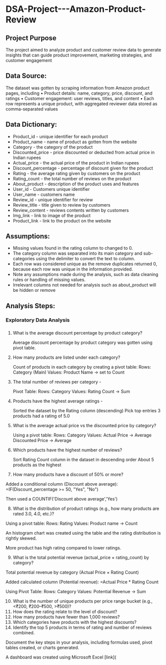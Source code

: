 # DSA-Project---Amazon-Product-Review

## Project Purpose
The project aimed to analyze product and customer review data to generate insights that can guide product improvement, marketing strategies, and customer engagement

## Data Source:
The dataset was gotten by scraping information from Amazon product pages, including 
• Product details: name, category, price, discount, and ratings 
• Customer engagement: user reviews, titles, and content 
• Each row represents a unique product, with aggregated reviewer data stored as comma-separated values 

## Data Dictionary: 
-  Product_id - unique identifier for each product
-  Product_name - name of product as gotten from the website	
-  Category - the category of the product
-  Discounted_price - price discounted or deducted from actual price in Indian rupees
-  Actual_price - the actual price of the product in Indian rupees
-  Discount_percentage	- percentage of discount given for the product
-  Rating - the average rating given by customers on the product
-  Rating_count - the total number of reviews on the product
-  About_product	- description of the product uses and features
-  User_id - Customers unique identifier	
-  User_name	- customers name 
-  Review_id	- unique identifier for review
-  Review_title - title given to review by customers
-  Review_content	- reviews contents written by customers
-  Img_link - link to image of the product
-  Product_link - link to the product on the website


## Assumptions: 
- Missing values found in the rating column to changed to 0.
- The category column was separated into its main category and sub-categories using the delimiter to convert the text to column.
- Each row was considered unique as the remove duplicates returned 0, because each row was unique in the information provided.
- Note any assumptions made during the analysis, such as data cleaning rules or handling of missing values.
- Irrelevant columns not needed for analysis such as about_product will be hidden or remove

## Analysis Steps:
### Exploratory Data Analysis

### 
1. What is the average discount percentage by product category?
   
   Average discount percentage by product category was gotten using pivot table.
   
2. How many products are listed under each category?

   Count of products in each category by creating a pivot table:
    Rows: Category (Main)
    Values: Product Name → set to Count

3. The total number of reviews per category -

   Pivot Table:
    Rows: Category
    Values: Rating Count → Sum

4. Products have the highest average ratings -

    Sorted the dataset by the Rating column (descending)
    Pick top entries
     3 products had a rating of 5.0 
   
5. What is the average actual price vs the discounted price by category?

   Using a pivot table:
  Rows: Category
  Values: Actual Price → Average
  Discounted Price → Average
 
7. Which products have the highest number of reviews?

   Sort Rating Count column in the dataset in descending order
   About 5 products as the highest
   
8. How many products have a discount of 50% or more?

  Added a conditional column (Discount above average): =IF(Discount_percentage >= 50, "Yes", "No")
  
  Then used a COUNTIF('Discount above average','Yes')
  
  
8. What is the distribution of product ratings (e.g., how many products are rated 3.0, 
    4.0, etc.)?

  Using a pivot table:
  Rows: Rating
  Values: Product name → Count

  An histogram chart was created using the table and the rating distribution is rightly skewed.
  
  More product has high rating compared to lower ratings.
   
9. What is the total potential revenue (actual_price × rating_count) by category?

  Total potential revenue by category (Actual Price × Rating Count)
  
  Added calculated column (Potential revenue): =Actual Price * Rating Count

  Using Pivot Table:
  Rows: Category
  Values: Potential Revenue → Sum
  
10. What is the number of unique products per price range bucket (e.g., <₹200, 
₹200–₹500, >₹500)? 
15. How does the rating relate to the level of discount? 
16. How many products have fewer than 1,000 reviews? 
17. Which categories have products with the highest discounts? 
18. Identify the top 5 products in terms of rating and number of reviews combined.

Document the key steps in your analysis, including formulas used, pivot tables created, or charts generated. 

A dashboard was created using Microsoft Excel [link](
